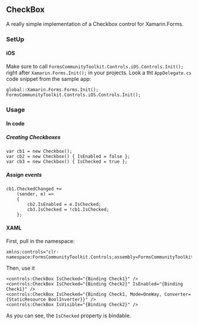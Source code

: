 
## CheckBox

A really simple implementation of a Checkbox control for Xamarin.Forms.

### SetUp

#### iOS

Make sure to call `FormsCommunityToolkit.Controls.iOS.Controls.Init();` right after `Xamarin.Forms.Init();` in your projects. Look a tht `AppDelegate.cs` code snippet from the sample app:

```
global::Xamarin.Forms.Forms.Init();
FormsCommunityToolkit.Controls.iOS.Controls.Init();
```

### Usage

#### In code
##### Creating Checkboxes
```
var cb1 = new Checkbox();
var cb2 = new Checkbox() { IsEnabled = false };
var cb3 = new Checkbox() { IsChecked = true };
```

##### Assign events
```
cb1.CheckedChanged +=
    (sender, e) =>
    {
        cb2.IsEnabled = e.IsChecked;
        cb3.IsChecked = !cb1.IsChecked;
    };
```

#### XAML
First, pull in the namespace:
```
xmlns:controls="clr-namespace:FormsCommunityToolkit.Controls;assembly=FormsCommunityToolkit.Controls"
```

Then, use it
```
<controls:CheckBox IsChecked="{Binding Check1}" />
<controls:CheckBox IsChecked="{Binding Check2}" IsEnabled="{Binding Check1}" />
<controls:CheckBox IsChecked="{Binding Check1, Mode=OneWay, Converter={StaticResource BoolInverter}}" />
<controls:CheckBox IsVisible="{Binding Check2}" />
```
As you can see, the `IsChecked` property is bindable.
